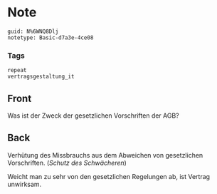 # Note
```
guid: N%6WNQ8Dlj
notetype: Basic-d7a3e-4ce08
```

### Tags
```
repeat
vertragsgestaltung_it
```

## Front
Was ist der Zweck der gesetzlichen Vorschriften der AGB?

## Back
Verhütung des Missbrauchs aus dem Abweichen von gesetzlichen
Vorschriften. (<i>Schutz des Schwächeren</i>)
<div>
  Weicht man zu sehr von den gesetzlichen Regelungen ab, ist
  Vertrag unwirksam.
</div>
